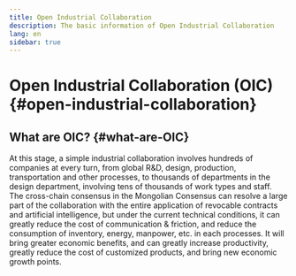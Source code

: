 ```yaml
---
title: Open Industrial Collaboration
description: The basic information of Open Industrial Collaboration
lang: en
sidebar: true
---
```


# Open Industrial Collaboration (OIC) {#open-industrial-collaboration}


## What are OIC? {#what-are-OIC}
At this stage, a simple industrial collaboration involves hundreds of companies at every turn, from global R&D, design, production, transportation and other processes, to thousands of departments in the design department, involving tens of thousands of work types and staff. The cross-chain consensus in the Mongolian Consensus can resolve a large part of the collaboration with the entire application of revocable contracts and artificial intelligence, but under the current technical conditions, it can greatly reduce the cost of communication & friction, and reduce the consumption of inventory, energy, manpower, etc. in each processes. It will bring greater economic benefits, and can greatly increase productivity, greatly reduce the cost of customized products, and bring new economic growth points.



